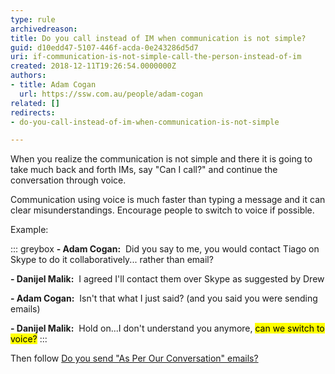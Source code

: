 ```yaml
---
type: rule
archivedreason: 
title: Do you call instead of IM when communication is not simple?
guid: d10edd47-5107-446f-acda-0e243286d5d7
uri: if-communication-is-not-simple-call-the-person-instead-of-im
created: 2018-12-11T19:26:54.0000000Z
authors:
- title: Adam Cogan
  url: https://ssw.com.au/people/adam-cogan
related: []
redirects:
- do-you-call-instead-of-im-when-communication-is-not-simple

---
```


When you realize the communication is not simple and there it is going to take much back and forth IMs, say "Can I call?" and continue the conversation through voice.

Communication using voice is much faster than typing a message and it can clear misunderstandings. Encourage people to switch to voice if possible.

<!--endintro-->

Example:

::: greybox
**- Adam Cogan:**  Did you say to me, you would contact Tiago on Skype to do it collaboratively... rather than email?

**- Danijel Malik:**  I agreed I'll contact them over Skype as suggested by Drew

**- Adam Cogan:**  Isn't that what I just said? (and you said you were sending emails)

**- Danijel Malik:**  Hold on...I don't understand you anymore, <mark>can we switch to voice?</mark>
:::

Then follow [Do you send "As Per Our Conversation" emails?](/do-you-send-as-per-our-conversation-emails)
